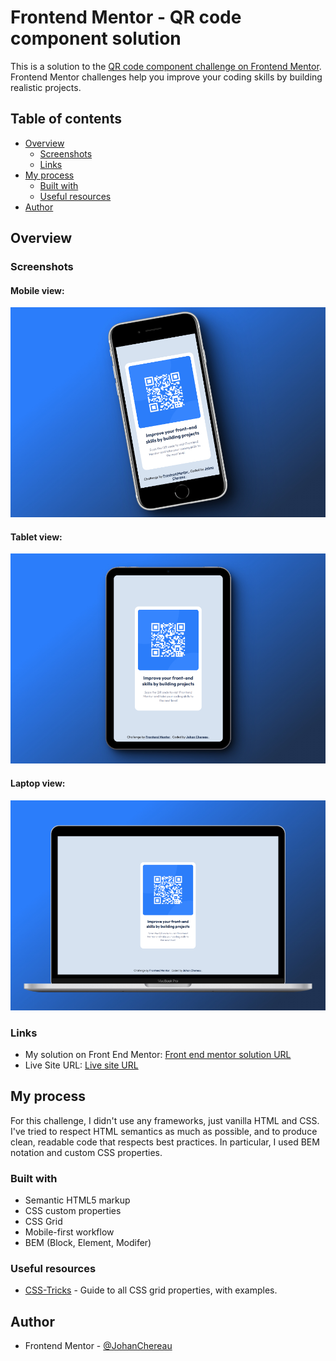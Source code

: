 # Frontend Mentor - QR code component solution

This is a solution to the [QR code component challenge on Frontend Mentor](https://www.frontendmentor.io/challenges/qr-code-component-iux_sIO_H). Frontend Mentor challenges help you improve your coding skills by building realistic projects. 

## Table of contents

- [Overview](#overview)
  - [Screenshots](#screenshots)
  - [Links](#links)
- [My process](#my-process)
  - [Built with](#built-with)
  - [Useful resources](#useful-resources)
- [Author](#author)

## Overview

### Screenshots

#### Mobile view:
![Screenshot mobile view](./screenshots/78shots_so.jpg)

#### Tablet view:
![Screenshot tablet view](./screenshots/127shots_so.jpg)

#### Laptop view:
![Screenshot laptop view](./screenshots/933shots_so.jpg)

### Links

- My solution on Front End Mentor: [Front end mentor solution URL](https://your-solution-url.com)
- Live Site URL: [Live site URL](https://johanchereau.github.io/qr-code-component-main/)

## My process
For this challenge, I didn't use any frameworks, just vanilla HTML and CSS. I've tried to respect HTML semantics as much as possible, and to produce clean, readable code that respects best practices. In particular, I used BEM notation and custom CSS properties.

### Built with

- Semantic HTML5 markup
- CSS custom properties
- CSS Grid
- Mobile-first workflow
- BEM (Block, Element, Modifer)


### Useful resources

- [CSS-Tricks](https://css-tricks.com/snippets/css/complete-guide-grid/) - Guide to all CSS grid properties, with examples.

## Author
- Frontend Mentor - [@JohanChereau](https://www.frontendmentor.io/profile/JohanChereau)

